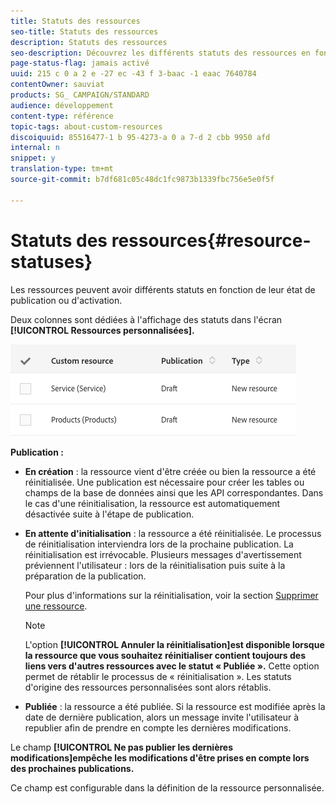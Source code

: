 ```yaml
---
title: Statuts des ressources
seo-title: Statuts des ressources
description: Statuts des ressources
seo-description: Découvrez les différents statuts des ressources en fonction de leur état de publication.
page-status-flag: jamais activé
uuid: 215 c 0 a 2 e -27 ec -43 f 3-baac -1 eaac 7640784
contentOwner: sauviat
products: SG_ CAMPAIGN/STANDARD
audience: développement
content-type: référence
topic-tags: about-custom-resources
discoiquuid: 85516477-1 b 95-4273-a 0 a 7-d 2 cbb 9950 afd
internal: n
snippet: y
translation-type: tm+mt
source-git-commit: b7df681c05c48dc1fc9873b1339fbc756e5e0f5f

---
```



# Statuts des ressources{#resource-statuses}

Les ressources peuvent avoir différents statuts en fonction de leur état de publication ou d'activation.

Deux colonnes sont dédiées à l'affichage des statuts dans l'écran **[!UICONTROL Ressources personnalisées].**

![](assets/schema_colonne_1.png)

**Publication :**

* **En création** : la ressource vient d'être créée ou bien la ressource a été réinitialisée. Une publication est nécessaire pour créer les tables ou champs de la base de données ainsi que les API correspondantes. Dans le cas d'une réinitialisation, la ressource est automatiquement désactivée suite à l'étape de publication.
* **En attente d'initialisation** : la ressource a été réinitialisée. Le processus de réinitialisation interviendra lors de la prochaine publication. La réinitialisation est irrévocable. Plusieurs messages d'avertissement préviennent l'utilisateur : lors de la réinitialisation puis suite à la préparation de la publication.

   Pour plus d'informations sur la réinitialisation, voir la section [Supprimer une ressource](../../developing/using/deleting-a-resource.md).

   >[!NOTE]
   >
   >L'option **[!UICONTROL Annuler la réinitialisation]est disponible lorsque la ressource que vous souhaitez réinitialiser contient toujours des liens vers d'autres ressources avec le statut « Publiée ».** Cette option permet de rétablir le processus de « réinitialisation ». Les statuts d'origine des ressources personnalisées sont alors rétablis.

* **Publiée** : la ressource a été publiée. Si la ressource est modifiée après la date de dernière publication, alors un message invite l'utilisateur à republier afin de prendre en compte les dernières modifications.

Le champ **[!UICONTROL Ne pas publier les dernières modifications]empêche les modifications d'être prises en compte lors des prochaines publications.**

Ce champ est configurable dans la définition de la ressource personnalisée.
